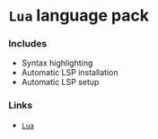 # `Lua` language pack

### Includes

- Syntax highlighting
- Automatic LSP installation
- Automatic LSP setup

### Links

- [`Lua`](https://www.lua.org)
